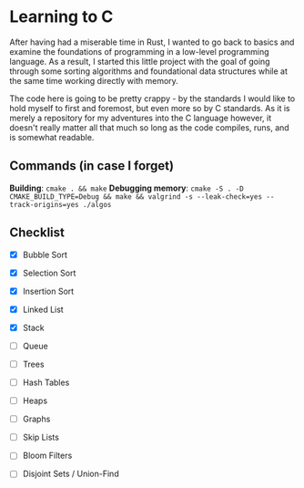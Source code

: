 # Learning to C

After having had a miserable time in Rust, I wanted to go back to basics and 
examine the foundations of programming in a low-level programming language. As 
a result, I started this little project with the goal of going through some 
sorting algorithms and foundational data structures while at the same time 
working directly with memory.

The code here is going to be pretty crappy - by the standards I would like to 
hold myself to first and foremost, but even more so by C standards. As it is 
merely a repository for my adventures into the C language however, it doesn't 
really matter all that much so long as the code compiles, runs, and is somewhat 
readable.

## Commands (in case I forget)
**Building**: `cmake . && make`
**Debugging memory**: `cmake -S . -D CMAKE_BUILD_TYPE=Debug && make && valgrind -s --leak-check=yes --track-origins=yes ./algos`

## Checklist
 - [x] Bubble Sort
 - [x] Selection Sort
 - [x] Insertion Sort
 - [x] Linked List
 - [x] Stack
 - [ ] Queue
 - [ ] Trees
 - [ ] Hash Tables
 - [ ] Heaps
 - [ ] Graphs
 - [ ] Skip Lists
 - [ ] Bloom Filters
 - [ ] Disjoint Sets / Union-Find

